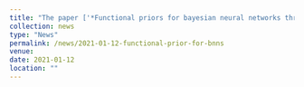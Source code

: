 ```yaml
---
title: "The paper ['*Functional priors for bayesian neural networks through wasserstein distance minimization to Gaussian processes*'](https://tranbahien.github.io/publication/2021-01-12-functional-prior-for-bnns) has been accepted at the 3rd Symposium on Advances in Approximate Bayesian Inference 2021!"
collection: news
type: "News"
permalink: /news/2021-01-12-functional-prior-for-bnns
venue: 
date: 2021-01-12
location: ""
---
```

